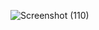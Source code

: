 ![Screenshot (110)](https://user-images.githubusercontent.com/101187415/185192964-b1c0bae6-dbae-45ee-bc3f-96e12d847ffd.png)
